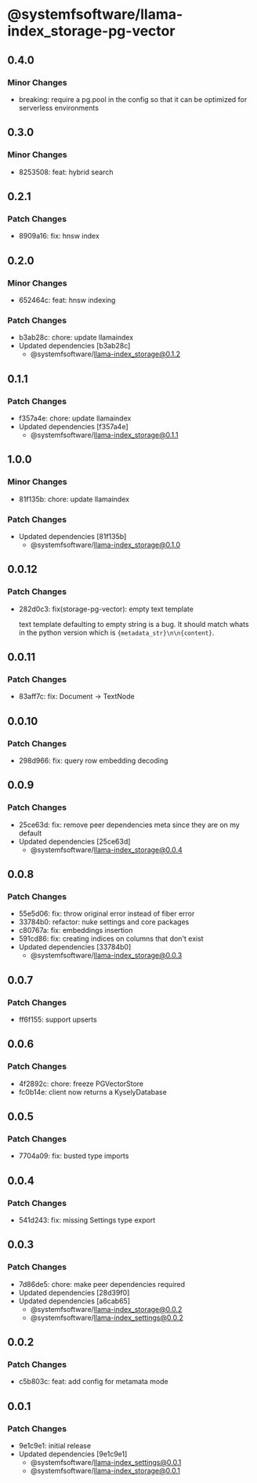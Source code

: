 # @systemfsoftware/llama-index_storage-pg-vector

## 0.4.0

### Minor Changes

- breaking: require a pg.pool in the config so that it can be optimized for serverless environments

## 0.3.0

### Minor Changes

- 8253508: feat: hybrid search

## 0.2.1

### Patch Changes

- 8909a16: fix: hnsw index

## 0.2.0

### Minor Changes

- 652464c: feat: hnsw indexing

### Patch Changes

- b3ab28c: chore: update llamaindex
- Updated dependencies [b3ab28c]
  - @systemfsoftware/llama-index_storage@0.1.2

## 0.1.1

### Patch Changes

- f357a4e: chore: update llamaindex
- Updated dependencies [f357a4e]
  - @systemfsoftware/llama-index_storage@0.1.1

## 1.0.0

### Minor Changes

- 81f135b: chore: update llamaindex

### Patch Changes

- Updated dependencies [81f135b]
  - @systemfsoftware/llama-index_storage@0.1.0

## 0.0.12

### Patch Changes

- 282d0c3: fix(storage-pg-vector): empty text template

  text template defaulting to empty string is a bug. It should match whats in the python version which is `{metadata_str}\n\n{content}`.

## 0.0.11

### Patch Changes

- 83aff7c: fix: Document -> TextNode

## 0.0.10

### Patch Changes

- 298d966: fix: query row embedding decoding

## 0.0.9

### Patch Changes

- 25ce63d: fix: remove peer dependencies meta since they are on my default
- Updated dependencies [25ce63d]
  - @systemfsoftware/llama-index_storage@0.0.4

## 0.0.8

### Patch Changes

- 55e5d06: fix: throw original error instead of fiber error
- 33784b0: refactor: nuke settings and core packages
- c80767a: fix: embeddings insertion
- 591cd86: fix: creating indices on columns that don't exist
- Updated dependencies [33784b0]
  - @systemfsoftware/llama-index_storage@0.0.3

## 0.0.7

### Patch Changes

- ff6f155: support upserts

## 0.0.6

### Patch Changes

- 4f2892c: chore: freeze PGVectorStore
- fc0b14e: client now returns a KyselyDatabase

## 0.0.5

### Patch Changes

- 7704a09: fix: busted type imports

## 0.0.4

### Patch Changes

- 541d243: fix: missing Settings type export

## 0.0.3

### Patch Changes

- 7d86de5: chore: make peer dependencies required
- Updated dependencies [28d39f0]
- Updated dependencies [a6cab65]
  - @systemfsoftware/llama-index_storage@0.0.2
  - @systemfsoftware/llama-index_settings@0.0.2

## 0.0.2

### Patch Changes

- c5b803c: feat: add config for metamata mode

## 0.0.1

### Patch Changes

- 9e1c9e1: initial release
- Updated dependencies [9e1c9e1]
  - @systemfsoftware/llama-index_settings@0.0.1
  - @systemfsoftware/llama-index_storage@0.0.1
